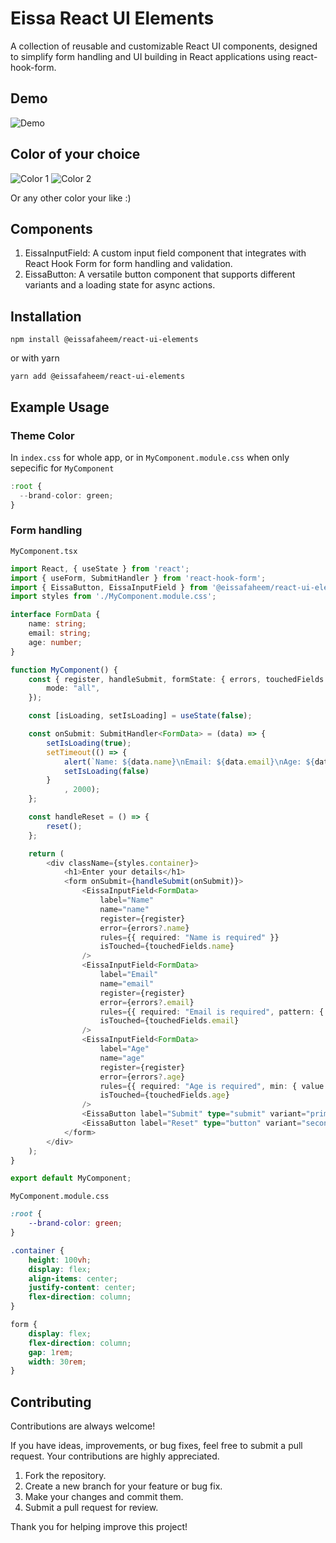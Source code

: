 
# Eissa React UI Elements

A collection of reusable and customizable React UI components, designed to simplify form handling and UI building in React applications using react-hook-form.

## Demo

![Demo](https://drive.google.com/file/d/1uKdfLO9pQw9CsmF1StLjV7E_YbgKIBzY/view?usp=sharing)

## Color of your choice

![Color 1](https://drive.google.com/file/d/1kSwERHU3bU3V2e_DgfItdeYvHugdm7PK/view?usp=sharing)
![Color 2](https://drive.google.com/file/d/1gs4coVMmzIP3eR48LoEWhVpTvmgJZ8gT/view?usp=sharing)

Or any other color your like :)


## Components
1. EissaInputField: A custom input field component that integrates with React Hook Form for form handling and validation.
2. EissaButton: A versatile button component that supports different variants and a loading state for async actions.
## Installation

```
npm install @eissafaheem/react-ui-elements
```

or with yarn

```
yarn add @eissafaheem/react-ui-elements
```

## Example Usage

### Theme Color

In `index.css` for whole app, or in `MyComponent.module.css` when only sepecific for `MyComponent`
```typescript
:root {
  --brand-color: green;
} 
```

### Form handling

`MyComponent.tsx`

```typescript
import React, { useState } from 'react';
import { useForm, SubmitHandler } from 'react-hook-form';
import { EissaButton, EissaInputField } from '@eissafaheem/react-ui-elements';
import styles from './MyComponent.module.css';

interface FormData {
    name: string;
    email: string;
    age: number;
}

function MyComponent() {
    const { register, handleSubmit, formState: { errors, touchedFields }, reset } = useForm<FormData>({
        mode: "all",
    });

    const [isLoading, setIsLoading] = useState(false);

    const onSubmit: SubmitHandler<FormData> = (data) => {
        setIsLoading(true);
        setTimeout(() => {
            alert(`Name: ${data.name}\nEmail: ${data.email}\nAge: ${data.age}`);
            setIsLoading(false)
        }
            , 2000);
    };

    const handleReset = () => {
        reset();
    };

    return (
        <div className={styles.container}>
            <h1>Enter your details</h1>
            <form onSubmit={handleSubmit(onSubmit)}>
                <EissaInputField<FormData>
                    label="Name"
                    name="name"
                    register={register}
                    error={errors?.name}
                    rules={{ required: "Name is required" }}
                    isTouched={touchedFields.name}
                />
                <EissaInputField<FormData>
                    label="Email"
                    name="email"
                    register={register}
                    error={errors?.email}
                    rules={{ required: "Email is required", pattern: { value: /^[\w-\.]+@([\w-]+\.)+[\w-]{2,4}$/g, message: "Invalid email format" } }}
                    isTouched={touchedFields.email}
                />
                <EissaInputField<FormData>
                    label="Age"
                    name="age"
                    register={register}
                    error={errors?.age}
                    rules={{ required: "Age is required", min: { value: 1, message: "Age must be positive" } }}
                    isTouched={touchedFields.age}
                />
                <EissaButton label="Submit" type="submit" variant="primary" isLoading={isLoading} />
                <EissaButton label="Reset" type="button" variant="secondary" onClick={handleReset} />
            </form>
        </div>
    );
}

export default MyComponent;

```

`MyComponent.module.css`

```css
:root {
    --brand-color: green;
}

.container {
    height: 100vh;
    display: flex;
    align-items: center;
    justify-content: center;
    flex-direction: column;
}

form {
    display: flex;
    flex-direction: column;
    gap: 1rem;
    width: 30rem;
}
```


## Contributing

Contributions are always welcome!

If you have ideas, improvements, or bug fixes, feel free to submit a pull request. Your contributions are highly appreciated.

1. Fork the repository.
2. Create a new branch for your feature or bug fix.
3. Make your changes and commit them.
4. Submit a pull request for review.

Thank you for helping improve this project!
